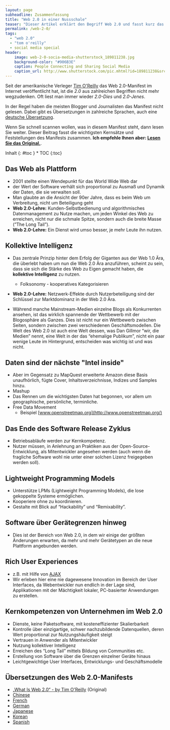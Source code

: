 ```yaml
---
layout: page
subheadline: Zusammenfassung
title: "Web 2.0 in einer Nussschale"
teaser: "Dieser Artikel erklärt den Begriff Web 2.0 und fasst kurz das Manifest von Tim O'Reilly mit seinen wichtigsten Punkten zusammen."
permalink: /web-2-0/
tags:
  - "web 2.0"
  - "tom o'reilly"
  - social media special
header:
    image: web-2-0-socia-media-shutterstock_189811238.jpg
    background-color: "#906B3E"
    caption: People Connecting and Sharing Social Media
    caption_url: http://www.shutterstock.com/pic.mhtml?id=189811238&src=id
---
```

Seit der amerikanische Verleger [Tim O'Reilly][1] das Web 2.0-Manifest im Internet veröffentlicht hat, ist die *2.0* aus zahlreichen Begriffen nicht mehr wegzudenken. Oft liest man immer wieder *2.0-Dies* und *2.0-Jenes*. 

In der Regel haben die meisten Blogger und Journalisten das Manifest nicht gelesen. Dabei gibt es Übersetzungen in zahlreiche Sprachen, auch eine [deutsche Übersetzung][3].

Wenn Sie schnell scannen wollen, was in diesem Manifest steht, dann lesen Sie weiter. Dieser Beitrag fasst die wichtigsten Kernsätze und Feststellungen des Manifests zusammen. **Ich empfehle Ihnen aber: [Lesen Sie das Original.][2]**.

<div class="panel radius" markdown="1">
Inhalt
{: #toc }
*  TOC
{:toc}
</div>


##  Das Web als Plattform 

* 2001 stellte einen Wendepunkt für das World Wide Web dar
* der Wert der Software verhält sich proportional zu Ausmaß und Dynamik der Daten, die sie verwalten soll.
* Man glaubte an die Ansicht der 90er Jahre, dass es beim Web um Verbreitung, nicht um Beteiligung geht
* **Web 2.0-Lehre:** Kunden-Selbstbedienung und algorithmisches Datenmanagement zu Nutze machen, um jeden Winkel des Web zu erreichen, nicht nur die schmale Spitze, sondern auch die breite Masse (”The Long Tail”).
* **Web 2.0-Lehre:** Ein Dienst wird umso besser, je mehr Leute ihn nutzen.

<a id="Kollektive_Intelligenz" name="Kollektive_Intelligenz"></a>

##  Kollektive Intelligenz 

* Das zentrale Prinzip hinter dem Erfolg der Giganten aus der Web 1.0 Ära, die überlebt haben um nun die Web 2.0 Ära anzuführen, scheint zu sein, dass sie sich die Stärke des Web zu Eigen gemacht haben, die **kollektive Intelligenz** zu nutzen.
  * Folksonomy - kooperatives Kategorisieren

* **Web 2.0-Lehre:** Netzwerk-Effekte durch Nutzerbeteiligung sind der Schlüssel zur Marktdominanz in der Web 2.0 Ära.
* Während manche Mainstream-Medien einzelne Blogs als Konkurrenten ansehen, ist das wirklich spannende der Wettbewerb mit der Blogosphäre als Ganzes. Dies ist nicht nur ein Wettbewerb zwischen Seiten, sondern zwischen zwei verschiedenen Geschäftsmodellen. Die Welt des Web 2.0 ist auch eine Welt dessen, was Dan Gillmor “wir, die Medien” nennt, eine Welt in der das “ehemalige Publikum”, nicht ein paar wenige Leute im Hintergrund, entscheiden was wichtig ist und was nicht.

<a id="Daten_sind_der_n.C3.A4chste_.22Intel_inside.22" name="Daten_sind_der_n.C3.A4chste_.22Intel_inside.22"></a>

##  Daten sind der nächste "Intel inside" 

* Aber im Gegensatz zu MapQuest erweiterte Amazon diese Basis unaufhörlich, fügte Cover, Inhaltsverzeichnisse, Indizes und Samples hinzu.
* Mashup
* Das Rennen um die wichtigsten Daten hat begonnen, vor allem um geographische, persönliche, terminliche.
* Free Data Movement
    * Beispiel [www.openstreetmap.org](http://www.openstreetmap.org/)

<a id="Das_Ende_des_Software_Release_Zyklus" name="Das_Ende_des_Software_Release_Zyklus"></a>

##  Das Ende des Software Release Zyklus 

* Betriebsabläufe werden zur Kernkompetenz.
* Nutzer müssen, in Anlehnung an Praktiken aus der Open-Source-Entwicklung, als Mitentwickler angesehen werden (auch wenn die fragliche Software wohl nie unter einer solchen Lizenz freigegeben werden soll).

<a id="Lightweight_Programming_Models" name="Lightweight_Programming_Models"></a>

##  Lightweight Programming Models 

* Unterstütze LPMs (Lightweight Programming Models), die lose gekoppelte Systeme ermöglichen.
* Kooperiere ohne zu koordinieren.
* Gestalte mit Blick auf “Hackability” und “Remixability”.

<a id="Software_.C3.BCber_Ger.C3.A4tegrenzen_hinweg" name="Software_.C3.BCber_Ger.C3.A4tegrenzen_hinweg"></a>

##  Software über Gerätegrenzen hinweg 

* Dies ist der Bereich von Web 2.0, in dem wir einige der größten Änderungen erwarten, da mehr und mehr Gerätetypen an die neue Plattform angebunden werden.

<a id="Rich_User_Experiences" name="Rich_User_Experiences"></a>

## Rich User Experiences 

* z.B. mit Hilfe von [AJAX](http://de.wikipedia.org/wiki/Ajax_%28Programmierung%29)
* Wir erleben hier eine nie dagewesene Innovation im Bereich der User Interfaces, da Webentwickler nun endlich in der Lage sind, Applikationen mit der Mächtigkeit lokaler, PC-basierter Anwendungen zu erstellen.

<a id="Kernkompetenzen_von_Unternehmen_im_Web_2.0" name="Kernkompetenzen_von_Unternehmen_im_Web_2.0"></a>

##  Kernkompetenzen von Unternehmen im Web 2.0 

* Dienste, keine Paketsoftware, mit kosteneffizienter Skalierbarkeit
* Kontrolle über einzigartige, schwer nachzubildende Datenquellen, deren Wert proportional zur Nutzungshäufigkeit steigt
* Vertrauen in Anwender als Mitentwickler
* Nutzung kollektiver Intelligenz
* Erreichen des “Long Tail” mittels Bildung von Communities etc.
* Erstellung von Software über die Grenzen einzelner Geräte hinaus
* Leichtgewichtige User Interfaces, Entwicklungs- und Geschäftsmodelle


## Übersetzungen des Web 2.0-Manifests

*   [„What Is Web 2.0“ - by Tim O'Reilly](http://www.oreillynet.com/pub/a/oreilly/tim/news/2005/09/30/what-is-web-20.html) (Original)
*   [Chinese](http://www.enet.com.cn/article/2005/1122/A20051122474593.shtml "http://www.enet.com.cn/article/2005/1122/A20051122474593.shtml")
*   [French](http://web2rules.blogspot.com/2006/01/what-is-web-20-par-tim-oreilly-version.html "http://web2rules.blogspot.com/2006/01/what-is-web-20-par-tim-oreilly-version.html")
*   [German](http://twozero.uni-koeln.de/content/e14/index_ger.html "http://twozero.uni-koeln.de/content/e14/index_ger.html")
*   [Japanese](http://japan.cnet.com/column/web20/story/0,2000054679,20090039-5,00.htm "http://japan.cnet.com/column/web20/story/0,2000054679,20090039-5,00.htm")
*   [Korean](http://network.hanbitbook.co.kr/view.php?bi_id=1141 "http://network.hanbitbook.co.kr/view.php?bi_id=1141")
*   [Spanish](http://sociedaddelainformacion.telefonica.es/jsp/articulos/detalle.jsp?elem=2146 "http://sociedaddelainformacion.telefonica.es/jsp/articulos/detalle.jsp?elem=2146")





 [1]: http://www.oreilly.de/oreilly/tim_bio.html
 [2]: http://www.oreilly.com/pub/a/web2/archive/what-is-web-20.html
 [3]: http://twozero.uni-koeln.de/content/e14/index_ger.html
 [4]: #
 [5]: #
 [6]: #
 [7]: #
 [8]: #
 [9]: #
 [10]: #